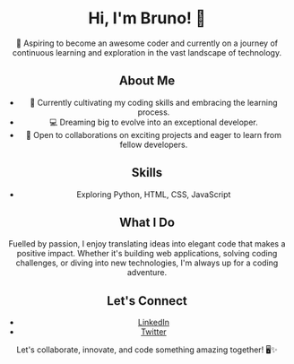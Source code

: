 <div align="center">

# Hi, I'm Bruno! 👋

🚀 Aspiring to become an awesome coder and currently on a journey of continuous learning and exploration in the vast landscape of technology.

## About Me

- 🌱 Currently cultivating my coding skills and embracing the learning process.
- 💻 Dreaming big to evolve into an exceptional developer.
- 🤝 Open to collaborations on exciting projects and eager to learn from fellow developers.

## Skills

- Exploring Python, HTML, CSS, JavaScript

## What I Do

Fuelled by passion, I enjoy translating ideas into elegant code that makes a positive impact. Whether it's building web applications, solving coding challenges, or diving into new technologies, I'm always up for a coding adventure.

## Let's Connect

- [LinkedIn](https://www.linkedin.com/in/bruno-lampreia/)
- [Twitter](https://twitter.com/BrunoLampreia1)


Let's collaborate, innovate, and code something amazing together! 🖥️✨

</div>
